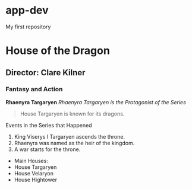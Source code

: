 # app-dev
My first repository
# House of the Dragon
## Director: Clare Kilner
### Fantasy and Action

**Rhaenyra Targaryen**
*Rhaenyra Targaryen is the Protagonist of the Series*

> House Targaryen is known for its dragons.

Events in the Series that Happened
1. King Viserys I Targaryen ascends the throne.
2. Rhaenyra was named as the heir of the kingdom.
3. A war starts for the throne.

 - Main Houses:
  - House Targaryen
  - House Velaryon
  - House Hightower
 

